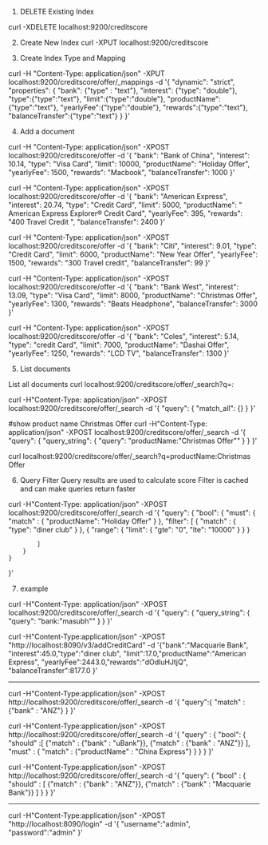 1. DELETE Existing Index

curl -XDELETE localhost:9200/creditscore

2. Create New Index
curl -XPUT localhost:9200/creditscore

3. Create Index Type and Mapping

curl -H "Content-Type: application/json" -XPUT localhost:9200/creditscore/offer/_mappings -d '{
    "dynamic": "strict",
    "properties": {
                "bank": {"type" : "text"},
                "interest": {"type": "double"},
                "type":{"type":"text"},
                "limit":{"type":"double"},
                "productName":{"type":"text"},
                "yearlyFee":{"type":"double"},
                "rewards":{"type":"text"},
                "balanceTransfer":{"type":"text"}
        }
    }'

4. Add a document

curl -H "Content-Type: application/json" -XPOST localhost:9200/creditscore/offer -d '{
        "bank": "Bank of China",
        "interest": 10.14,
        "type": "Visa Card",
        "limit": 10000,
        "productName": "Holiday Offer",
        "yearlyFee": 1500,
        "rewards": "Macbook",
        "balanceTransfer": 1000
}'




curl -H "Content-Type: application/json" -XPOST localhost:9200/creditscore/offer -d '{
        "bank": "American Express",
        "interest": 20.74,
        "type": "Credit Card",
        "limit": 5000,
        "productName": " American Express Explorer® Credit Card",
        "yearlyFee": 395,
        "rewards": "400 Travel Credit ",
        "balanceTransfer": 2400
    }'

curl -H "Content-Type: application/json" -XPOST localhost:9200/creditscore/offer -d '{
        "bank": "Citi",
        "interest": 9.01,
        "type": "Credit Card",
        "limit": 6000,
        "productName": "New Year Offer",
        "yearlyFee": 1500,
        "rewards": "300 Travel credit",
        "balanceTransfer": 99
    }'

curl -H "Content-Type: application/json" -XPOST localhost:9200/creditscore/offer -d '{
        "bank": "Bank West",
        "interest": 13.09,
        "type": "Visa Card",
        "limit": 8000,
        "productName": "Christmas Offer",
        "yearlyFee": 1300,
        "rewards": "Beats Headphone",
        "balanceTransfer": 3000
    }'

curl -H "Content-Type: application/json" -XPOST localhost:9200/creditscore/offer -d '{
        "bank": "Coles",
        "interest": 5.14,
        "type": "credit Card",
        "limit": 7000,
        "productName": "Dashai Offer",
        "yearlyFee": 1250,
        "rewards": "LCD TV",
        "balanceTransfer": 1300
    }'

5. List documents

List all documents
curl localhost:9200/creditscore/offer/_search?q=*:*

curl -H"Content-Type: application/json" -XPOST localhost:9200/creditscore/offer/_search -d '{
    "query": {
        "match_all": {}
    }
}'

#show product name Christmas Offer
curl -H"Content-Type: application/json" -XPOST localhost:9200/creditscore/offer/_search -d '{
    "query": {
        "query_string": {
            "query": "productName:\"Christmas Offer\""
        }
    }
}'
    
curl localhost:9200/creditscore/offer/_search?q=productName:Christmas Offer

6. Query Filter
Query results are used to calculate score
Filter is cached and can make queries return faster

curl -H"Content-Type: application/json" -XPOST localhost:9200/creditscore/offer/_search -d '{
    "query": {
        "bool": {
            "must": {
                "match" : {
                    "productName": "Holiday Offer"
                }
            },
            "filter": [
                {
                    "match" : {
                        "type": "diner club"
                    }
                },
                {
                    "range": {
                        "limit": {
                            "gte": "0",
                            "lte": "10000"
                        }
                    }
                }

            ]
        }
    }
}'



7) example 

curl -H"Content-Type: application/json" -XPOST localhost:9200/creditscore/offer/_search -d '{
    "query": {
        "query_string": {
            "query": "bank:\"masubh\""
        }
    }
}'



curl -H"Content-Type:application/json" -XPOST "http://localhost:8090/v3/addCreditCard" -d '{"bank":"Macquarie Bank",
"interest":45.0,"type":"diner club",
"limit":17.0,"productName":"American Express",
"yearlyFee":2443.0,"rewards":"dOdluHJtjQ",
"balanceTransfer":8177.0
}'

--------


curl -H"Content-Type:application/json" -XPOST http://localhost:9200/creditscore/offer/_search -d '{
"query":{
    "match" : {"bank" : "ANZ"}
}
}'


curl -H"Content-Type:application/json" -XPOST http://localhost:9200/creditscore/offer/_search -d '{
    "query" : {
        "bool": {
            "should" :[ 
                {"match" : {"bank" : "uBank"}},
                {"match" : {"bank" : "ANZ"}}
            ],
            "must" : {
                "match" : {"productName" : "China Express"}
                }
                }
                }
}'

curl -H"Content-Type:application/json" -XPOST http://localhost:9200/creditscore/offer/_search -d '{
    "query": {
    "bool" : {
    "should" : [
     {"match" : {"bank" : "ANZ"}},
     {"match" : {"bank" : "Macquarie Bank"}}
    ]
}
}
}'





---------------------------

curl -H"Content-Type:application/json" -XPOST "http://localhost:8090/login" -d '{
    "username":"admin",
    "password":"admin"
}'

